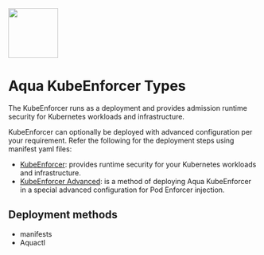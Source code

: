 <img src="https://avatars3.githubusercontent.com/u/12783832?s=200&v=4" height="100" width="100" />

# Aqua KubeEnforcer Types

The KubeEnforcer runs as a deployment and provides admission runtime security for Kubernetes workloads and infrastructure. 

KubeEnforcer can optionally be deployed with advanced configuration per your requirement. Refer the following for the deployment steps using manifest yaml files:

* [KubeEnforcer](./kube_enforcer/README.md): provides runtime security for your Kubernetes workloads and infrastructure.
* [KubeEnforcer Advanced](./kube_enforcer_advanced/README.md): is a method of deploying Aqua KubeEnforcer in a special advanced configuration for Pod Enforcer injection.

## Deployment methods

* manifests
* Aquactl